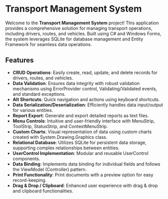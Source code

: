 <h1>Transport Management System</h1>

<p>Welcome to the <strong>Transport Management System</strong> project! This application provides a comprehensive solution for managing transport operations, including drivers, routes, and vehicles. Built using C# and Windows Forms, the system leverages SQLite for database management and Entity Framework for seamless data operations.</p>

<h2>Features</h2>
<ul>
    <li><strong>CRUD Operations</strong>: Easily create, read, update, and delete records for drivers, routes, and vehicles.</li>
    <li><strong>Data Validation</strong>: Ensures data integrity with robust validation mechanisms using ErrorProvider control, Validating/Validated events, and standard exceptions.</li>
    <li><strong>Alt Shortcuts</strong>: Quick navigation and actions using keyboard shortcuts.</li>
    <li><strong>Data Serialization/Deserialization</strong>: Efficiently handles data input/output for various entities.</li>
    <li><strong>Report Export</strong>: Generate and export detailed reports as text files.</li>
    <li><strong>Menu Controls</strong>: Intuitive and user-friendly interface with MenuStrip, ToolStrip, StatusStrip, and ContextMenuStrip.</li>
    <li><strong>Custom Charts</strong>: Visual representation of data using custom charts created with System.Drawing.Graphics class.</li>
    <li><strong>Relational Database</strong>: Utilizes SQLite for persistent data storage, supporting complex relationships between entities.</li>
    <li><strong>UserControl Implementation</strong>: Modular and reusable UserControl components.</li>
    <li><strong>Data Binding</strong>: Implements data binding for individual fields and follows the ViewModel (Controller) pattern.</li>
    <li><strong>Print Functionality</strong>: Print documents with a preview option for easy record-keeping.</li>
    <li><strong>Drag & Drop / Clipboard</strong>: Enhanced user experience with drag & drop and clipboard functionalities.</li>
</ul>
